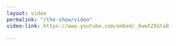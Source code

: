 ```yaml
---
layout: video
permalink: "/the-show/video"
video-link: https://www.youtube.com/embed/_6wwtZXGta8

---
```

